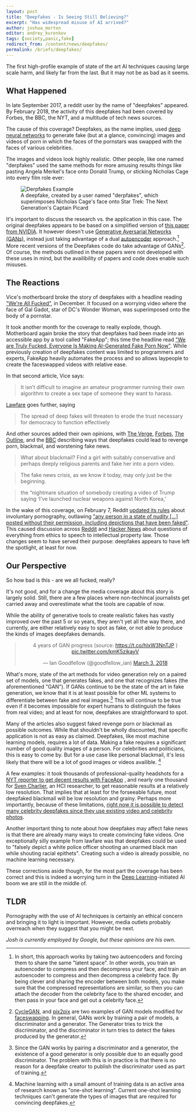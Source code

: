 ```yaml
---
layout: post
title: "Deepfakes - Is Seeing Still Believing?"
excerpt: "Has widespread misuse of AI arrived?"
author: joshua_morton
editor: andrey_kurenkov
tags: [society,panic,fake]
redirect_from: /content/news/deepfakes/
permalink: /briefs/deepfakes/
---
```


The first high-profile example of state of the art AI techniques causing large
scale harm, and likely far from the last. But it may not be as bad as it
seems.

## What Happened

In late September 2017, a reddit user by the name of "deepfakes" appeared. By
February 2018, the activity of this deepfakes had been covered by Forbes, the
BBC, the NYT, and a multitude of tech news sources.

The cause of this coverage? Deepfakes, as the name implies, used
[deep](http://theai.wiki/Deep%20Learning) [neural
networks](http://theai.wiki/Neural%20Network) to generate fake (but at a glance,
convincing) images and videos of porn in which the faces of the pornstars was
swapped with the faces of various celebrities.  

The images and videos look highly realistic. Other people, like one named
"derpfakes" used the same methods for more amusing results things like pasting
Angela Merkel's face onto Donald Trump, or sticking Nicholas Cage into every
film role ever:

<figure>
	<img src="{{site_url}}/content/news/images/deepfakes/cage.jpg" alt="Derpfakes Example">
	<figcaption>
A deepfake, created by a user named "derpfakes", which superimposes Nicholas
Cage's face onto Star Trek: The Next Generation's Captain Picard
	</figcaption>
</figure>


It's important to discuss the research vs. the application in this case. The
original deepfakes appears to be based on a simplified version of [this paper
from NVIDIA](https://arxiv.org/abs/1703.00848). It however doesn't use
[Generative Aversarial Networks
(GANs)](http://theai.wiki/Generative%20Adversarial%20Network%20%28GAN%29),
instead just taking advantage of a dual
[autoencoder](http://theai.wiki/Autoencoder) approach.[^autoencoder] More recent
versions of the Deepfakes code do take advantage of GANs[^GAN]. Of course, the
methods outlined in these papers were not developed with these uses in mind, but
the availibility of papers and code does enable such misuses.

## The Reactions

Vice's motherboard broke the story of deepfakes with a headline reading ["We're
All
Fucked"](https://motherboard.vice.com/en_us/article/gydydm/gal-gadot-fake-ai-porn),
in December. It focused on a worrying video where the face of Gal Gadot, star of
DC's Wonder Woman, was superimposed onto the body of a pornstar.

It took another month for the coverage to really explode, though. Motherboard
again broke the story that deepfakes had been made into an accessible app by a
tool called "FakeApp"; this time the headline read ["We are Truly Fucked,
Everyone Is Making AI-Generated Fake Porn
Now"](https://motherboard.vice.com/en_us/article/bjye8a/reddit-fake-porn-app-daisy-ridley).
While previously creation of deepfakes content was limited to programmers and experts,
FakeApp heavily automates the process and so allows laypeople to
create the faceswapped videos with relative ease.  

In that second article, Vice says:

> It isn’t difficult to imagine an amateur programmer running their own
> algorithm to create a sex tape of someone they want to harass.

[Lawfare](https://lawfareblog.com/deep-fakes-looming-crisis-national-security-democracy-and-privacy)
goes further, saying

> The spread of deep fakes will threaten to erode the trust necessary for
> democracy to function effectively

And other sources added their own opinions, with 
[The Verge](https://www.theverge.com/2018/1/24/16929148/fake-celebrity-porn-ai-deepfake-face-swapping-artificial-intelligence-reddit),
[Forbes](https://www.forbes.com/sites/ianmorris/2018/02/05/fakeapp-allows-anyone-to-make-deepfake-porn-of-anyone/#1cbb82b7391c),
[The Outline](https://theoutline.com/post/3179/deepfake-videos-are-freaking-experts-out?zd=2&zi=7uvt66te),
and the [BBC](http://www.bbc.com/news/technology-42912529)
describing ways that deepfakes could lead to revenge porn, blackmail, and
worstening fake news.

> What about blackmail? Find a girl with suitably conservative and perhaps
> deeply religious parents and fake her into a porn video.

> The fake news crisis, as we know it today, may only just be the beginning.

> the “nightmare situation of somebody creating a video of Trump saying ‘I’ve
> launched nuclear weapons against North Korea,’

In the wake of this coverage, on February 7, Reddit [updated its
rules](https://www.reddit.com/r/announcements/comments/7vxzrb/update_on_sitewide_rules_regarding_involuntary/)
about involuntary pornography, outlawing ["any person in a state of nudity [...]
posted without their permission, including depictions that have been
faked"](https://www.reddithelp.com/en/categories/rules-reporting/account-and-community-restrictions/do-not-post-involuntary-pornography).
This caused discussion across
[Reddit](https://www.reddit.com/r/SubredditDrama/comments/7vy9cw/rdeepfakes_the_aigenerated_fake_celebrity_porn/)
and [Hacker News](https://news.ycombinator.com/item?id=16327489) about questions
of everything from ethics to speech to intellectual property law. Those changes
seem to have served their purpose: deepfakes appears to have left the spotlight,
at least for now.

## Our Perspective

So how bad is this - are we all fucked, really?

It's not good, and for a change the media coverage about this story is largely
solid. Still, there are a few places where non-techincal journalists get carried
away and overestimate what the tools are capable of now. 

While the ability of generative tools to create realistic fakes has vastly
improved over the past 5 or so years, they aren't yet all the way there,
and currently, are either relatively easy to spot as fake, or not able to
produce the kinds of images deepfakes demands.

<center>
<blockquote class="twitter-tweet" data-lang="en"><p lang="en" dir="ltr">4 years
of GAN progress (source: <a
href="https://t.co/hlxW3NnTJP">https://t.co/hlxW3NnTJP</a> ) <a
href="https://t.co/kmK5zikayV">pic.twitter.com/kmK5zikayV</a></p>&mdash; Ian
Goodfellow (@goodfellow_ian) <a
href="https://twitter.com/goodfellow_ian/status/969776035649675265?ref_src=twsrc%5Etfw">March
3, 2018</a></blockquote>
<script async src="https://platform.twitter.com/widgets.js"
charset="utf-8"></script>
</center>

What's more, state of the art methods for video generation rely on a paired set
of models, one that generates fakes, and one that recognizes fakes (the
aforementioned "GAN"). If GANs continue to be the state of the art in fake
generation, we know that it is at least possible for other ML systems to
differentiate between fake and real images.[^GAN2] This will continue to be true
even if it becomes impossible for expert humans to distinguish the fakes from
real video; and at least for now, deepfakes are straightforward to spot.

Many of the articles also suggest faked revenge porn or blackmail as possible
outcomes. While that shouldn't be wholly discounted, that specific application
is not as easy as claimed. Deepfakes, like most machine learning models,
requires a lot of data. Making a fake requires a significant number of good
quality images of a person. For celebrities and politicians, this is easy to
come by. But for a use case like personal blackmail, it's less likely that
there will be a lot of good images or videos availible. [^oneshot]

A few examples: it took thousands of professional-quality headshots for a
[NYT reporter to get decent results with
FaceApp](https://www.nytimes.com/2018/03/04/technology/fake-videos-deepfakes.html)
, and nearly one thousand for [Sven
Charlier](http://svencharleer.com/blog/2018/02/02/family-fun-with-deepfakes-or-how-i-got-my-wife-onto-the-tonight-show/),
an HCI researcher, to get reasonable results at a relatively low resolution.
That implies that at least for the forseeable future, most deepfaked blackmail will
be low resolution and grainy. Perhaps more importantly, because of these
limitations, [right now it is possible to detect many celebrity deepfakes 
since they use existing video and celebrity
photos](https://www.wired.com/story/gfycat-artificial-intelligence-deepfakes/).

Another important thing to note about how deepfakes may affect fake news is that
there are already many ways to create convincing fake videos. One exceptionally
silly example from lawfare was that deepfakes could be used to "falsely depict a
white police officer shooting an unarmed black man while shouting racial
epithets". Creating such a video is already possible, no machine learning
necessary.

These corrections aside though, for the most part the coverage has been correct
and this is indeed a worrying turn in the [Deep
Learning](http://theai.wiki/Deep%20Learning)-initiated AI boom we are still in
the middle of.

## TLDR

Pornography with the use of AI techniques is certainly an ethical concern and
bringing it to light is important. However, media outlets probably overreach
when they suggest that you might be next.


*Josh is currently employed by Google, but these opinions are his own.*

[^autoencoder]: In short, this approach works by taking two autoencoders and forcing them to share the same "latent space". In other words, you train an autoencoder to compress and then decompress your face, and train an autoencoder to compress and then decompress a celebrity face. By being clever and sharing the encoder between both models, you make sure that the compressed representations are similar, so then you can attach the decoder from the celebrity face to the shared encoder, and then pass in your face and get out a celebrity face.
[^GAN]: [CycleGAN](https://github.com/junyanz/CycleGAN), and [pix2pix](https://github.com/phillipi/pix2pix) are two examples of GAN models modified for [faceswapping](https://github.com/shaoanlu/faceswap-GAN). In general, GANs work by training a pair of models, a discriminator and a generator. The Generator tries to trick the discriminator, and the discriminator in turn tries to detect the fakes produced by the generator.
[^GAN2]: Since the GAN works by pairing a discriminator and a generator, the existence of a good generator is only possible due to an equally good discriminator. The problem with this is in practice is that there is no reason for a deepfake creator to publish the discriminator used as part of training.
[^oneshot]: Machine learning with a small amount of training data is an active area of research known as "one-shot learning". Current one-shot learning techniques can't generate the types of images that are required for convincing deepfakes.
